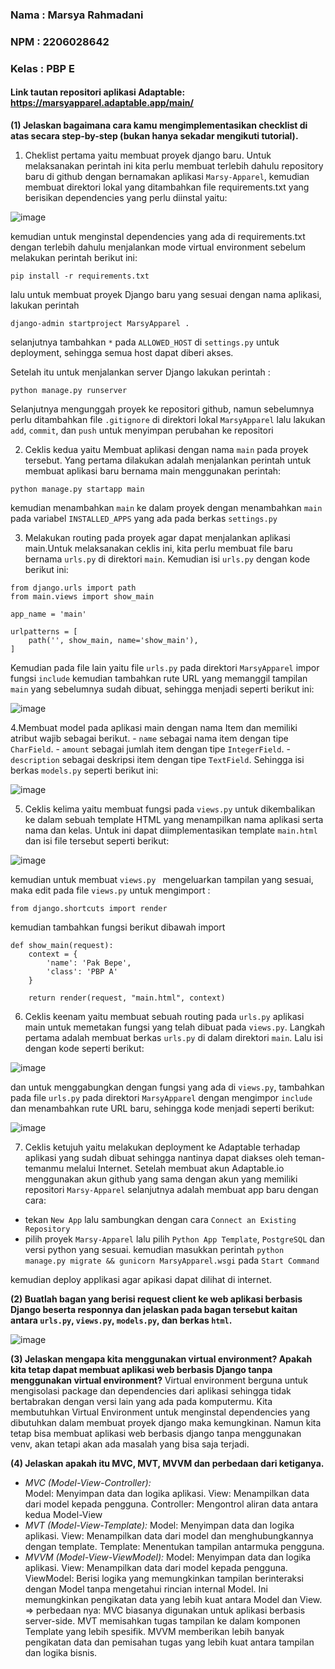 ### Nama  : Marsya Rahmadani
### NPM   : 2206028642
### Kelas : PBP E

#### Link tautan repositori aplikasi Adaptable: https://marsyapparel.adaptable.app/main/

**(1) Jelaskan bagaimana cara kamu mengimplementasikan checklist di atas secara step-by-step (bukan hanya sekadar mengikuti tutorial).**

1. Cheklist pertama yaitu membuat proyek django baru. Untuk melaksanakan perintah ini kita perlu membuat terlebih dahulu repository baru di github dengan bernamakan aplikasi ` Marsy-Apparel `, kemudian membuat direktori lokal yang ditambahkan file requirements.txt yang berisikan dependencies yang perlu diinstal yaitu:

![image](https://github.com/marsyarahmadani/Marsy-Apparel/assets/116958619/c5d99505-51eb-44fa-90be-1bdf63a082c7)

kemudian untuk menginstal dependencies yang ada di requirements.txt dengan terlebih dahulu menjalankan mode virtual environment sebelum melakukan perintah berikut ini:
```
pip install -r requirements.txt
```
lalu untuk membuat proyek Django baru yang sesuai dengan nama aplikasi, lakukan perintah
```
django-admin startproject MarsyApparel .
``` 

selanjutnya tambahkan `*` pada `ALLOWED_HOST` di `settings.py` untuk deployment, sehingga semua host dapat diberi akses.

Setelah itu untuk menjalankan server Django lakukan perintah :
```
python manage.py runserver
```

Selanjutnya mengunggah proyek ke repositori github, namun sebelumnya perlu ditambahkan file `.gitignore` di direktori lokal `MarsyApparel` lalu lakukan `add`, `commit`, dan `push` untuk menyimpan perubahan ke repositori


2. Ceklis kedua yaitu Membuat aplikasi dengan nama `main` pada proyek tersebut. Yang pertama dilakukan adalah menjalankan perintah untuk membuat aplikasi baru bernama main menggunakan perintah:
```
python manage.py startapp main
```
kemudian menambahkan `main` ke dalam proyek dengan menambahkan `main` pada variabel `INSTALLED_APPS` yang ada pada berkas `settings.py`

3. Melakukan routing pada proyek agar dapat menjalankan aplikasi main.Untuk melaksanakan ceklis ini, kita perlu membuat file baru bernama `urls.py` di direktori `main`. Kemudian isi `urls.py` dengan kode berikut ini:
```
from django.urls import path
from main.views import show_main

app_name = 'main'

urlpatterns = [
    path('', show_main, name='show_main'),
]
```
Kemudian pada file lain yaitu file `urls.py` pada direktori `MarsyApparel` impor fungsi `include` kemudian tambahkan rute URL yang memanggil tampilan `main` yang sebelumnya sudah dibuat, sehingga menjadi seperti berikut ini:

![image](https://github.com/marsyarahmadani/Marsy-Apparel/assets/116958619/fc34088a-1fee-4217-af0a-349732c8eb68)

4.Membuat model pada aplikasi main dengan nama Item dan memiliki atribut wajib sebagai berikut.
    - `name` sebagai nama item dengan tipe `CharField`.
    - `amount` sebagai jumlah item dengan tipe `IntegerField`.
    - `description` sebagai deskripsi item dengan tipe `TextField`.
Sehingga isi berkas `models.py` seperti berikut ini:

![image](https://github.com/marsyarahmadani/Marsy-Apparel/assets/116958619/6f38c992-d558-4505-870e-0169322b229f)


5. Ceklis kelima yaitu membuat fungsi pada `views.py` untuk dikembalikan ke dalam sebuah template HTML yang menampilkan nama aplikasi serta nama dan kelas. Untuk ini dapat diimplementasikan template `main.html` dan isi file tersebut seperti berikut:

![image](https://github.com/marsyarahmadani/Marsy-Apparel/assets/116958619/a5182a06-10e5-4b26-ab6b-e7acc8de6e63)



kemudian untuk membuat `views.py ` mengeluarkan tampilan yang sesuai, maka edit pada file `views.py` untuk mengimport :
```
from django.shortcuts import render
```
kemudian tambahkan fungsi berikut dibawah import
```
def show_main(request):
    context = {
        'name': 'Pak Bepe',
        'class': 'PBP A'
    }

    return render(request, "main.html", context)
```

6. Ceklis keenam yaitu membuat sebuah routing pada `urls.py` aplikasi main untuk memetakan fungsi yang telah dibuat pada `views.py`. Langkah pertama adalah membuat berkas `urls.py` di dalam direktori `main`. Lalu isi dengan kode seperti berikut:

![image](https://github.com/marsyarahmadani/Marsy-Apparel/assets/116958619/903f4a19-c170-493e-b73c-1ce832fd61f0)


dan untuk menggabungkan dengan fungsi yang ada di `views.py`, tambahkan pada file `urls.py` pada direktori `MarsyApparel` dengan mengimpor `include` dan menambahkan rute URL baru, sehingga kode menjadi seperti berikut:

![image](https://github.com/marsyarahmadani/Marsy-Apparel/assets/116958619/66e7af81-879d-4de7-9363-d1ac7d10c1d6)


7. Ceklis ketujuh yaitu melakukan deployment ke Adaptable terhadap aplikasi yang sudah dibuat sehingga nantinya dapat diakses oleh teman-temanmu melalui Internet. Setelah membuat akun Adaptable.io menggunakan akun github yang sama dengan akun yang memiliki repositori `Marsy-Apparel` selanjutnya adalah membuat app baru dengan cara:
- tekan `New App` lalu sambungkan dengan cara `Connect an Existing Repository`
- pilih proyek `Marsy-Apparel` lalu pilih `Python App Template`, `PostgreSQL` dan versi python yang sesuai. kemudian masukkan perintah `python manage.py migrate && gunicorn MarsyApparel.wsgi` pada `Start Command`

kemudian deploy applikasi agar apikasi dapat dilihat di internet.


**(2) Buatlah bagan yang berisi request client ke web aplikasi berbasis Django beserta responnya dan jelaskan pada bagan tersebut kaitan antara `urls.py`, `views.py`, `models.py`, dan berkas `html`.**

![image](https://github.com/marsyarahmadani/Marsy-Apparel/assets/116958619/aa8be6e4-bc3a-4d4a-835f-e6433bca76c8)



**(3) Jelaskan mengapa kita menggunakan **virtual environment**? Apakah kita tetap dapat membuat aplikasi web berbasis Django tanpa menggunakan **virtual environment**?**
Virtual environment berguna untuk mengisolasi package dan dependencies dari aplikasi sehingga tidak bertabrakan dengan versi lain yang ada pada komputermu. Kita membutuhkan Virtual Environment untuk menginstal dependencies yang dibutuhkan dalam membuat proyek django maka kemungkinan. Namun kita tetap bisa membuat aplikasi web berbasis django tanpa menggunakan venv, akan tetapi akan ada masalah yang bisa saja terjadi.

**(4) Jelaskan apakah itu MVC, MVT, MVVM dan perbedaan dari ketiganya.**
- _MVC (Model-View-Controller):_   
    Model: Menyimpan data dan logika aplikasi.
    View: Menampilkan data dari model kepada pengguna.
    Controller: Mengontrol aliran data antara kedua Model-View
- _MVT (Model-View-Template):_
    Model: Menyimpan data dan logika aplikasi.
    View: Menampilkan data dari model dan menghubungkannya dengan template.
    Template: Menentukan tampilan antarmuka pengguna.
- _MVVM (Model-View-ViewModel):_
    Model: Menyimpan data dan logika aplikasi.
    View: Menampilkan data dari model kepada pengguna.
    ViewModel: Berisi logika yang memungkinkan tampilan berinteraksi dengan Model tanpa mengetahui rincian internal Model. Ini memungkinkan pengikatan data yang lebih kuat antara Model dan View.
=> perbedaan nya: MVC biasanya digunakan untuk aplikasi berbasis server-side. MVT memisahkan tugas tampilan ke dalam komponen Template yang lebih spesifik. MVVM memberikan lebih banyak pengikatan data dan pemisahan tugas yang lebih kuat antara tampilan dan logika bisnis.
